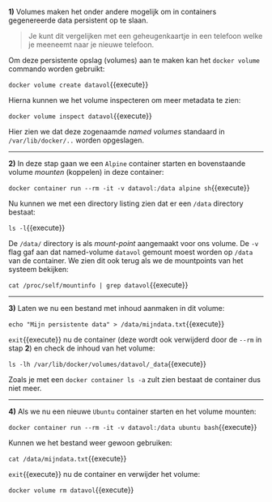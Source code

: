 **1)** Volumes maken het onder andere mogelijk om in containers gegenereerde data persistent op te slaan. 

> Je kunt dit vergelijken met een geheugenkaartje in een telefoon welke je meeneemt naar je nieuwe telefoon.

Om deze persistente opslag (volumes) aan te maken kan het `docker volume` commando worden gebruikt:

`docker volume create datavol`{{execute}}

Hierna kunnen we het volume inspecteren om meer metadata te zien:

`docker volume inspect datavol`{{execute}}

Hier zien we dat deze zogenaamde *named volumes* standaard in `/var/lib/docker/..` worden opgeslagen.

---

**2)** In deze stap gaan we een `Alpine` container starten en bovenstaande volume *mounten* (koppelen) in deze container:

`docker container run --rm -it -v datavol:/data alpine sh`{{execute}}

Nu kunnen we met een directory listing zien dat er een `/data` directory bestaat:

`ls -l`{{execute}}

De `/data/` directory is als *mount-point* aangemaakt voor ons volume. De `-v` flag gaf aan dat named-volume `datavol` gemount moest worden op `/data` van de container. We zien dit ook terug als we de mountpoints van het systeem bekijken:

`cat /proc/self/mountinfo | grep datavol`{{execute}}

---

**3)** Laten we nu een bestand met inhoud aanmaken in dit volume:

`echo "Mijn persistente data" > /data/mijndata.txt`{{execute}}

`exit`{{execute}} nu de container (deze wordt ook verwijderd door de `--rm` in stap **2**) en check de inhoud van het volume:

`ls -lh /var/lib/docker/volumes/datavol/_data`{{execute}}

Zoals je met een `docker container ls -a` zult zien bestaat de container dus niet meer.

---

**4)** Als we nu een nieuwe `Ubuntu` container starten en het volume mounten:

`docker container run --rm -it -v datavol:/data ubuntu bash`{{execute}}

Kunnen we het bestand weer gewoon gebruiken:

`cat /data/mijndata.txt`{{execute}}

`exit`{{execute}} nu de container en verwijder het volume:

`docker volume rm datavol`{{execute}}
